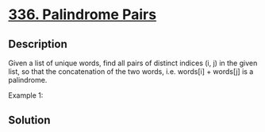 # [336. Palindrome Pairs](https://leetcode.com/problems/palindrome-pairs)

## Description

Given a list of unique words, find all pairs of distinct indices (i, j) in the given list, so that the concatenation of the two words, i.e. words[i] + words[j] is a palindrome.

Example 1:

## Solution


